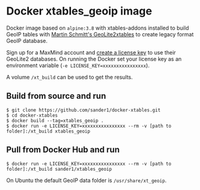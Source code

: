# Docker xtables_geoip image

Docker image based on `alpine:3.8` with xtables-addons installed to build GeoIP tables with [Martin Schmitt's GeoLite2xtables][1] to create legacy format GeoIP database.

Sign up for a MaxMind account and [create a license key][2] to use their GeoLite2 databases. On running the Docker set your license key as an environment variable (`-e LICENSE_KEY=xxxxxxxxxxxxxxxx`).

A volume `/xt_build` can be used to get the results.

## Build from source and run
```
$ git clone https://github.com/sander1/docker-xtables.git
$ cd docker-xtables
$ docker build --tag=xtables_geoip .
$ docker run -e LICENSE_KEY=xxxxxxxxxxxxxxxx --rm -v [path to folder]:/xt_build xtables_geoip
```

## Pull from Docker Hub and run
```
$ docker run -e LICENSE_KEY=xxxxxxxxxxxxxxxx --rm -v [path to folder]:/xt_build sander1/xtables_geoip
```

On Ubuntu the default GeoIP data folder is `/usr/share/xt_geoip`.

[1]: https://github.com/mschmitt/GeoLite2xtables
[2]: https://www.maxmind.com/en/accounts/current/license-key

